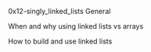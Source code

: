 0x12-singly_linked_lists
General

When and why using linked lists vs arrays

How to build and use linked lists
